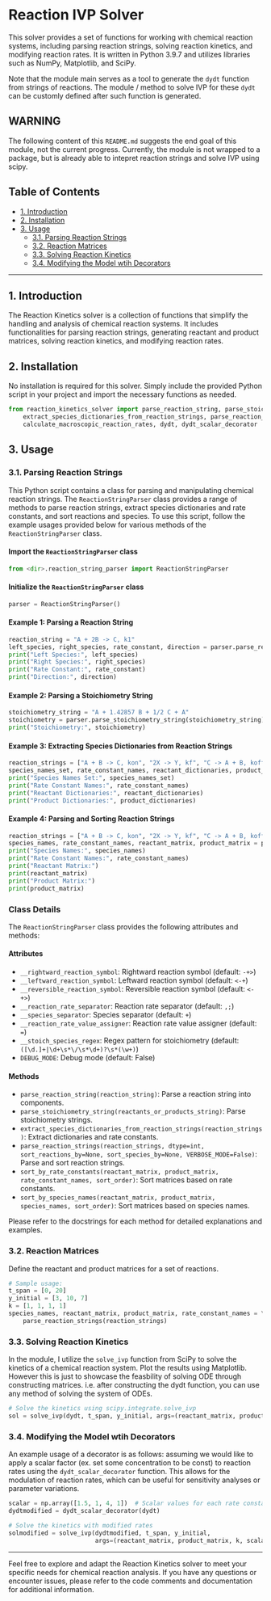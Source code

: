 # Reaction IVP Solver
This solver provides a set of functions for working with chemical reaction systems, including parsing reaction strings, solving reaction kinetics, and modifying reaction rates. It is written in Python 3.9.7 and utilizes libraries such as NumPy, Matplotlib, and SciPy.

Note that the module main serves as a tool to generate the `dydt` function from strings of reactions. The module / method to solve IVP for these `dydt` can be customly defined after such function is generated.

## WARNING
The following content of this `README.md` suggests the end goal of this module, not the current progress. Currently, the module is not wrapped to a
package, but is already able to intepret reaction strings and solve IVP using scipy.

## Table of Contents
- [1. Introduction](#introduction)
- [2. Installation](#installation)
- [3. Usage](#usage)
  - [3.1. Parsing Reaction Strings](#parsing-reaction-strings)
  - [3.2. Reaction Matrices](#reaction-matrices)
  - [3.3. Solving Reaction Kinetics](#solving-reaction-kinetics)
  - [3.4. Modifying the Model wtih Decorators](#decorators)

---

## 1. Introduction <a name="introduction"></a>

The Reaction Kinetics solver is a collection of functions that simplify the handling and analysis of chemical reaction systems. It includes functionalities for parsing reaction strings, generating reactant and product matrices, solving reaction kinetics, and modifying reaction rates.

## 2. Installation <a name="installation"></a>

No installation is required for this solver. Simply include the provided Python script in your project and import the necessary functions as needed.

```python
from reaction_kinetics_solver import parse_reaction_string, parse_stoichiometry_string, \
    extract_species_dictionaries_from_reaction_strings, parse_reaction_strings, \
    calculate_macroscopic_reaction_rates, dydt, dydt_scalar_decorator
```

## 3. Usage <a name="usage"></a>

### 3.1. Parsing Reaction Strings <a name="parsing-reaction-strings"></a>

This Python script contains a class for parsing and manipulating chemical reaction strings. The `ReactionStringParser` class provides a range of methods to parse reaction strings, extract species dictionaries and rate constants, and sort reactions and species. To use this script, follow the example usages provided below for various methods of the `ReactionStringParser` class.

#### Import the `ReactionStringParser` class

```python
from <dir>.reaction_string_parser import ReactionStringParser
```

#### Initialize the `ReactionStringParser` class

```python
parser = ReactionStringParser()
```

#### Example 1: Parsing a Reaction String

```python
reaction_string = "A + 2B -> C, k1"
left_species, right_species, rate_constant, direction = parser.parse_reaction_string(reaction_string)
print("Left Species:", left_species)
print("Right Species:", right_species)
print("Rate Constant:", rate_constant)
print("Direction:", direction)
```

#### Example 2: Parsing a Stoichiometry String

```python
stoichiometry_string = "A + 1.42857 B + 1/2 C + A"
stoichiometry = parser.parse_stoichiometry_string(stoichiometry_string)
print("Stoichiometry:", stoichiometry)
```

#### Example 3: Extracting Species Dictionaries from Reaction Strings

```python
reaction_strings = ["A + B -> C, kon", "2X -> Y, kf", "C -> A + B, koff", "Y + A -> X + C, ki"]
species_names_set, rate_constant_names, reactant_dictionaries, product_dictionaries = parser.extract_species_dictionaries_from_reaction_strings(reaction_strings)
print("Species Names Set:", species_names_set)
print("Rate Constant Names:", rate_constant_names)
print("Reactant Dictionaries:", reactant_dictionaries)
print("Product Dictionaries:", product_dictionaries)
```

#### Example 4: Parsing and Sorting Reaction Strings

```python
reaction_strings = ["A + B -> C, kon", "2X -> Y, kf", "C -> A + B, koff", "Y + A -> X + C, ki"]
species_names, rate_constant_names, reactant_matrix, product_matrix = parser.parse_reaction_strings(reaction_strings, sort_reactions_by=["ki"], sort_species_by=["C", "A", "Y", "B", "X"])
print("Species Names:", species_names)
print("Rate Constant Names:", rate_constant_names)
print("Reactant Matrix:")
print(reactant_matrix)
print("Product Matrix:")
print(product_matrix)
```

### Class Details

The `ReactionStringParser` class provides the following attributes and methods:

#### Attributes

- `__rightward_reaction_symbol`: Rightward reaction symbol (default: `-+>`)
- `__leftward_reaction_symbol`: Leftward reaction symbol (default: `<-+`)
- `__reversible_reaction_symbol`: Reversible reaction symbol (default: `<-+>`)
- `__reaction_rate_separator`: Reaction rate separator (default: `,;`)
- `__species_separator`: Species separator (default: `+`)
- `__reaction_rate_value_assigner`: Reaction rate value assigner (default: `=`)
- `__stoich_species_regex`: Regex pattern for stoichiometry (default: `([\d.]+|\d+\s*\/\s*\d+)?\s*(\w+)`)
- `DEBUG_MODE`: Debug mode (default: False)

#### Methods

- `parse_reaction_string(reaction_string)`: Parse a reaction string into components.
- `parse_stoichiometry_string(reactants_or_products_string)`: Parse stoichiometry strings.
- `extract_species_dictionaries_from_reaction_strings(reaction_strings)`: Extract dictionaries and rate constants.
- `parse_reaction_strings(reaction_strings, dtype=int, sort_reactions_by=None, sort_species_by=None, VERBOSE_MODE=False)`: Parse and sort reaction strings.
- `sort_by_rate_constants(reactant_matrix, product_matrix, rate_constant_names, sort_order)`: Sort matrices based on rate constants.
- `sort_by_species_names(reactant_matrix, product_matrix, species_names, sort_order)`: Sort matrices based on species names.

Please refer to the docstrings for each method for detailed explanations and examples.

### 3.2. Reaction Matrices <a name="reaction-matrices"></a>

Define the reactant and product matrices for a set of reactions.

```python
# Sample usage:
t_span = [0, 20]
y_initial = [3, 10, 7]
k = [1, 1, 1, 1]
species_names, reactant_matrix, product_matrix, rate_constant_names = \
    parse_reaction_strings(reaction_strings)
```

### 3.3. Solving Reaction Kinetics <a name="solving-reaction-kinetics"></a>

In the module, I utilize the `solve_ivp` function from SciPy to solve the kinetics of a chemical reaction system. Plot the results using Matplotlib.
However this is just to showcase the feasbility of solving ODE through constructing matrices. i.e. after constructing the dydt function,
you can use any method of solving the system of ODEs.

```python
# Solve the kinetics using scipy.integrate.solve_ivp
sol = solve_ivp(dydt, t_span, y_initial, args=(reactant_matrix, product_matrix, k), dense_output=True)
```

### 3.4. Modifying the Model wtih Decorators <a name="decorators"></a>

An example usage of a decorator is as follows: assuming we would like to apply a scalar factor (ex. set some concentration to be const) to reaction rates using the `dydt_scalar_decorator` function. This allows for the modulation of reaction rates, which can be useful for sensitivity analyses or parameter variations.

```python
scalar = np.array([1.5, 1, 4, 1])  # Scalar values for each rate constant
dydtmodified = dydt_scalar_decorator(dydt)

# Solve the kinetics with modified rates
solmodified = solve_ivp(dydtmodified, t_span, y_initial,
                        args=(reactant_matrix, product_matrix, k, scalar), dense_output=True)
```

---

Feel free to explore and adapt the Reaction Kinetics solver to meet your specific needs for chemical reaction analysis. If you have any questions or encounter issues, please refer to the code comments and documentation for additional information.
